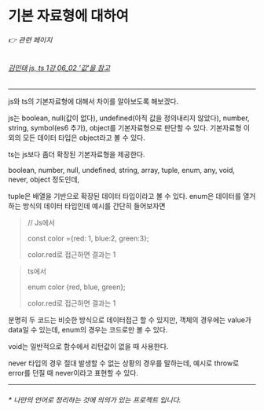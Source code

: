 
# 기본 자료형에 대하여



###### 👉 관련 페이지
###### [김민태 js, ts 1강 06_02 '값'을 참고](https://storage.googleapis.com/static.fastcampus.co.kr/prod/uploads/202107/110923-24/[%ED%8C%A8%EC%8A%A4%ED%8A%B8%EC%BA%A0%ED%8D%BC%EC%8A%A4]-%EA%B5%90%EC%9C%A1%EA%B3%BC%EC%A0%95%EC%86%8C%EA%B0%9C%EC%84%9C-%EA%B9%80%EB%AF%BC%ED%83%9C%EC%9D%98-%ED%94%84%EB%A1%A0%ED%8A%B8%EC%97%94%EB%93%9C-%EC%95%84%EC%B9%B4%EB%8D%B0%EB%AF%B8---%EC%A0%9C-1%EA%B0%95-javascript---typescript-essential.pdf)

---



js와 ts의 기본자료형에 대해서 차이를 알아보도록 해보겠다. 

js는 boolean, null(값이 없다), undefined(아직 값을 정의내리지 않았다), number, string, symbol(es6 추가), object를 기본자료형으로 판단할 수 있다.
기본자료형 이외의 모든 데이터 타입은 object라고 볼 수 있다. 

ts는 js보다 좀더 확장된 기본자료형을 제공한다. 

boolean, number, null, undefined, string, array, tuple, enum, any, void, never, object 정도인데, 

tuple은 배열을 기반으로 확장된 데이터 타입이라고 볼 수 있다. 
enum은 데이터를 열거하는 방식의 데이터 타입인데 예시를 간단히 들어보자면

> // Js에서
> 
> const color ={red: 1, blue:2, green:3}; 
> 
> color.red로 접근하면 결과는 1

> ts에서
> 
> enum color {red, blue, green};
> 
> color.red로 접근하면 결과는 1

분명히 두 코드는 비슷한 방식으로 데이터접근 할 수 있지만, 객체의 경우에는 value가 data일 수 있는데, enum의 경우는 코드로만 볼 수 있다. 

void는 일반적으로 함수에서 리턴값이 없을 때 사용한다. 

never 타입의 경우 절대 발생할 수 없는 상황의 경우를 말하는데, 예시로 throw로 error를 던질 때 never이라고 표현할 수 있다.

---
<h6>
* 나만의 언어로 정리하는 것에 의의가 있는 프로젝트 입니다.
</h6>